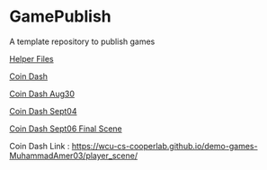 # GamePublish
A template repository to publish games

[Helper Files](helper_files)

[Coin Dash](player_scene/)

[Coin Dash Aug30](player_scene_Aug30/)

[Coin Dash Sept04](main_scene_09_04/)

[Coin Dash Sept06 Final Scene](coin_dash_final_scene)



Coin Dash Link : https://wcu-cs-cooperlab.github.io/demo-games-MuhammadAmer03/player_scene/
